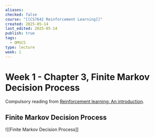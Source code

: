 ```yaml
---
aliases: 
checked: false
course: "[[CS7642 Reinforcement Learning]]"
created: 2025-05-14
last_edited: 2025-05-14
publish: true
tags:
  - OMSCS
type: lecture
week: 1
---
```

# Week 1 - Chapter 3, Finite Markov Decision Process

Compulsory reading from [Reinforcement learning: An introduction](http://www.incompleteideas.net/book/the-book-2nd.html).

## Finite Markov Decision Process

![[Finite Markov Decision Process]]


